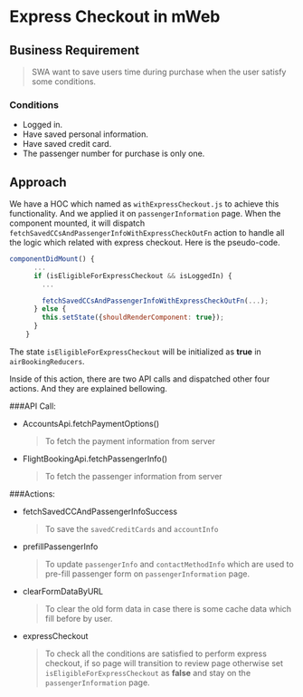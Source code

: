 # Express Checkout in mWeb

## Business Requirement

> SWA want to save users time during purchase when the user satisfy some conditions.

### Conditions

- Logged in.
- Have saved personal information.
- Have saved credit card.
- The passenger number for purchase is only one.

## Approach

We have a HOC which named as `withExpressCheckout.js` to achieve this functionality. And we applied it on `passengerInformation` page. When the component mounted, it will dispatch `fetchSavedCCsAndPassengerInfoWithExpressCheckOutFn` action to handle all the logic which related with express checkout.
Here is the pseudo-code.

```js
componentDidMount() {
      ...
      if (isEligibleForExpressCheckout && isLoggedIn) {
        ...

        fetchSavedCCsAndPassengerInfoWithExpressCheckOutFn(...);
      } else {
        this.setState({shouldRenderComponent: true});
      }
    }
```

The state `isEligibleForExpressCheckout` will be initialized as **true** in `airBookingReducers`.

Inside of this action, there are two API calls and dispatched other four actions. And they are explained bellowing.

###API Call:

- AccountsApi.fetchPaymentOptions()

  > To fetch the payment information from server

- FlightBookingApi.fetchPassengerInfo()
  > To fetch the passenger information from server

###Actions:

- fetchSavedCCAndPassengerInfoSuccess

  > To save the `savedCreditCards` and `accountInfo`

- prefillPassengerInfo

  > To update `passengerInfo` and `contactMethodInfo` which are used to pre-fill passenger form on `passengerInformation` page.

- clearFormDataByURL

  > To clear the old form data in case there is some cache data which fill before by user.

- expressCheckout
  > To check all the conditions are satisfied to perform express checkout, if so page will transition to review page otherwise set `isEligibleForExpressCheckout` as **false** and stay on the `passengerInformation` page.
